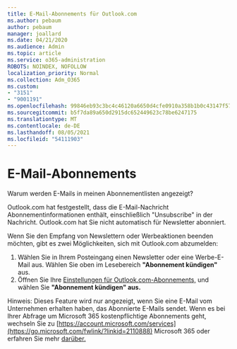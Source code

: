 ```yaml
---
title: E-Mail-Abonnements für Outlook.com
ms.author: pebaum
author: pebaum
manager: joallard
ms.date: 04/21/2020
ms.audience: Admin
ms.topic: article
ms.service: o365-administration
ROBOTS: NOINDEX, NOFOLLOW
localization_priority: Normal
ms.collection: Adm_O365
ms.custom:
- "3151"
- "9001191"
ms.openlocfilehash: 99846eb93c3bc4c46120a6650d4cfe0910a358b1b0c43147f5723d3e09b91fa4
ms.sourcegitcommit: b5f7da89a650d2915dc652449623c78be6247175
ms.translationtype: MT
ms.contentlocale: de-DE
ms.lasthandoff: 08/05/2021
ms.locfileid: "54111903"
---
```

# <a name="email-subscriptions"></a>E-Mail-Abonnements

Warum werden E-Mails in meinen Abonnementlisten angezeigt?

Outlook.com hat festgestellt, dass die E-Mail-Nachricht Abonnementinformationen enthält, einschließlich "Unsubscribe" in der Nachricht. Outlook.com hat Sie nicht automatisch für Newsletter abonniert.

Wenn Sie den Empfang von Newslettern oder Werbeaktionen beenden möchten, gibt es zwei Möglichkeiten, sich mit Outlook.com abzumelden:
1. Wählen Sie in Ihrem Posteingang einen Newsletter oder eine Werbe-E-Mail aus. Wählen Sie oben im Lesebereich **"Abonnement kündigen"** aus.
2. Öffnen Sie Ihre [Einstellungen für Outlook.com-Abonnements,](https://go.microsoft.com/fwlink/?linkid=2110887) und wählen Sie **"Abonnement kündigen" aus.**

Hinweis: Dieses Feature wird nur angezeigt, wenn Sie eine E-Mail vom Unternehmen erhalten haben, das Abonnierte E-Mails sendet.
Wenn es bei Ihrer Abfrage um Microsoft 365 kostenpflichtige Abonnements geht, wechseln Sie zu [https://account.microsoft.com/services](https://go.microsoft.com/fwlink/?linkid=2110888) Microsoft 365 oder erfahren Sie mehr [darüber.](https://products.office.com/compare-all-microsoft-office-products?tab=1&WT.mc_id=PROD_OL-Web_Support_O365NewValue_Upgrade)
  